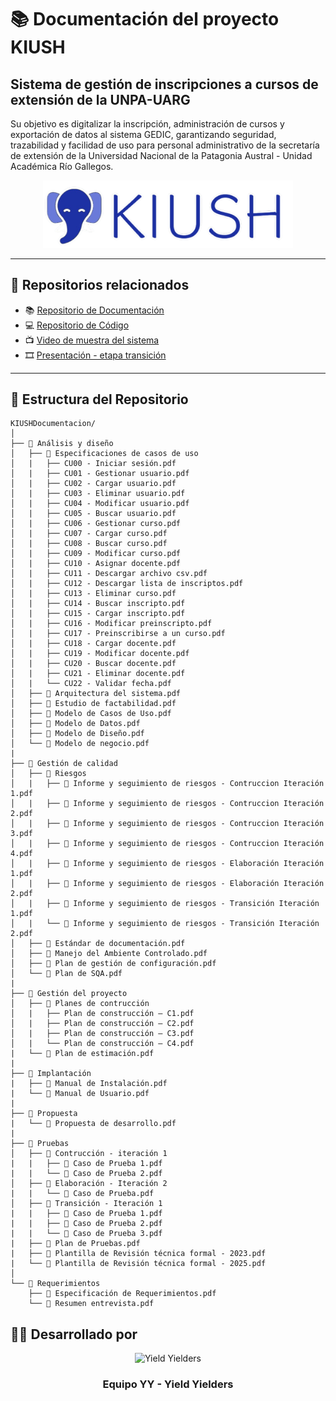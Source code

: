 
# 📚 Documentación del proyecto KIUSH

## Sistema de gestión de inscripciones a cursos de extensión de la UNPA-UARG
Su objetivo es digitalizar la inscripción, administración de cursos y exportación de datos al sistema GEDIC, garantizando seguridad, trazabilidad y facilidad de uso para personal administrativo de la secretaría de extensión de la Universidad Nacional de la Patagonia Austral - Unidad Académica Río Gallegos.

<p align="center">
  <img src="assets/LOGOKIUSH.png" alt="Logo KIUSH" width="400"/>
</p>

---

## 🔗 Repositorios relacionados

- 📚 [Repositorio de Documentación](https://github.com/CarlaGleadell/KIUSHDocumentacion) 
- 💻 [Repositorio de Código](https://github.com/CarlaGleadell/KIUSH)
- 📺 [Video de muestra del sistema](https://vimeo.com/1114576529?h=1114576529)
- 🎞️ [Presentación - etapa transición](https://view.genially.com/68af787ea3cd32b1dc7c51e1/presentation-transicion-1-laboratorio-de-desarrollo-de-software)
---

## 📂 Estructura del Repositorio

```plaintext
KIUSHDocumentacion/
│
├── 📂 Análisis y diseño
│   ├── 📂 Especificaciones de casos de uso
│   |	├── CU00 - Iniciar sesión.pdf
│   |   ├── CU01 - Gestionar usuario.pdf
│   |   ├── CU02 - Cargar usuario.pdf
│   |   ├── CU03 - Eliminar usuario.pdf
│   |   ├── CU04 - Modificar usuario.pdf
│   |   ├── CU05 - Buscar usuario.pdf
│   |   ├── CU06 - Gestionar curso.pdf
│   |   ├── CU07 - Cargar curso.pdf
│   |   ├── CU08 - Buscar curso.pdf
│   |   ├── CU09 - Modificar curso.pdf
│   |   ├── CU10 - Asignar docente.pdf
│   |   ├── CU11 - Descargar archivo csv.pdf
│   |   ├── CU12 - Descargar lista de inscriptos.pdf
│   |   ├── CU13 - Eliminar curso.pdf
│   |   ├── CU14 - Buscar inscripto.pdf
│   |   ├── CU15 - Cargar inscripto.pdf
│   |   ├── CU16 - Modificar preinscripto.pdf
│   |   ├── CU17 - Preinscribirse a un curso.pdf
│   |   ├── CU18 - Cargar docente.pdf
│   |   ├── CU19 - Modificar docente.pdf
│   |   ├── CU20 - Buscar docente.pdf
│   |   ├── CU21 - Eliminar docente.pdf
│   |   └── CU22 - Validar fecha.pdf
│   ├── 📑 Arquitectura del sistema.pdf
│   ├── 📑 Estudio de factabilidad.pdf
│   ├── 📑 Modelo de Casos de Uso.pdf
│   ├── 📑 Modelo de Datos.pdf
│   ├── 📑 Modelo de Diseño.pdf
│   └── 📑 Modelo de negocio.pdf
|
├── 📂 Gestión de calidad
│   ├── 📂 Riesgos
│   |	├── 📑 Informe y seguimiento de riesgos - Contruccion Iteración 1.pdf
│   |	├── 📑 Informe y seguimiento de riesgos - Contruccion Iteración 2.pdf
│   |	├── 📑 Informe y seguimiento de riesgos - Contruccion Iteración 3.pdf
│   |	├── 📑 Informe y seguimiento de riesgos - Contruccion Iteración 4.pdf
│   |	├── 📑 Informe y seguimiento de riesgos - Elaboración Iteración 1.pdf
│   |	├── 📑 Informe y seguimiento de riesgos - Elaboración Iteración 2.pdf
│   |	├── 📑 Informe y seguimiento de riesgos - Transición Iteración 1.pdf
│   |	└── 📑 Informe y seguimiento de riesgos - Transición Iteración 2.pdf
│   ├── 📑 Estándar de documentación.pdf
│   ├── 📑 Manejo del Ambiente Controlado.pdf
│   ├── 📑 Plan de gestión de configuración.pdf
│   └── 📑 Plan de SQA.pdf
|
├── 📂 Gestión del proyecto
│   ├── 📂 Planes de contrucción
│   |   ├── Plan de construcción – C1.pdf
│   |   ├── Plan de construcción – C2.pdf
│   |   ├── Plan de construcción – C3.pdf
│   |   └── Plan de construcción – C4.pdf
|   └── 📑 Plan de estimación.pdf
|
├── 📂 Implantación
|   ├── 📑 Manual de Instalación.pdf
|   └── 📑 Manual de Usuario.pdf
|
├── 📂 Propuesta
|   └── 📑 Propuesta de desarrollo.pdf
|
├── 📂 Pruebas
│   ├── 📂 Contrucción - iteración 1
|   |   ├── 📑 Caso de Prueba 1.pdf
|   |   └── 📑 Caso de Prueba 2.pdf
│   ├── 📂 Elaboración - Iteración 2
|   |   └── 📑 Caso de Prueba.pdf
│   ├── 📂 Transición - Iteración 1
|   |   ├── 📑 Caso de Prueba 1.pdf
|   |   ├── 📑 Caso de Prueba 2.pdf
|   |   └── 📑 Caso de Prueba 3.pdf
|   ├── 📑 Plan de Pruebas.pdf
|   ├── 📑 Plantilla de Revisión técnica formal - 2023.pdf
|   └── 📑 Plantilla de Revisión técnica formal - 2025.pdf
│
└── 📂 Requerimientos
    ├── 📑 Especificación de Requerimientos.pdf
    └── 📑 Resumen entrevista.pdf
````
## 👩‍💻 Desarrollado por

<div align="center">
  <img src="assets/YY.png" alt="Yield Yielders" width="150"/>
  <h3>Equipo YY - Yield Yielders</h3>
</div>



